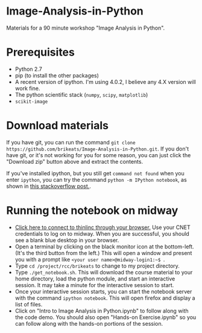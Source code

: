 # Image-Analysis-in-Python

Materials for a 90 minute workshop "Image Analysis in Python".


# Prerequisites
* Python 2.7
* pip (to install the other packages)
* A recent version of ipython. I'm using 4.0.2, I believe any 4.X version will work fine.
* The python scientific stack (`numpy`, `scipy`, `matplotlib`)
* `scikit-image`

# Download materials
If you have git, you can run the command `git clone https://github.com/brikeats/Image-Analysis-in-Python.git`. 
If you don't have git, or it's not working for you for some reason, you can just click the "Download zip" button above and extract the contents.

If you've installed ipython, but you still get `command not found` when you enter `ipython`, you can try the command `python -m IPython notebook`, as shown in [this stackoverflow post.](http://stackoverflow.com/questions/34441943/ipython-installed-but-not-found).

# Running the notebook on midway

* [Click here to connect to thinlinc through your browser.](https://midway-login1.rcc.uchicago.edu/main/) Use your CNET credentials to log on to midway. When you are successful, you should see a blank blue desktop in your browser.
* Open a terminal by clicking on the black monitor icon at the bottom-left. (It's the third button from the left.) This will open a window and present you with a prompt like `<your user name>@midway-login1:~$ `.
* Type `cd /project/rcc/brikeats` to change to my project directory.
* Type `./get_notebook.sh`. This will download the course material to your home directory, load the python module, and start an interactive session. It may take a minute for the interactive session to start.
* Once your interactive session starts, you can start the notebook server with the command `ipython notebook`. This will open firefox and display a list of files. 
* Click on "Intro to Image Analysis in Python.ipynb" to follow along with the code demo. You should also open "Hands-on Exercise.ipynb" so you can follow along with the hands-on portions of the session.
